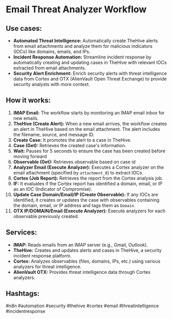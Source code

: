 # Email Threat Analyzer Workflow

## Use cases:

- **Automated Threat Intelligence:** Automatically create TheHive alerts from email attachments and analyze them for malicious indicators (IOCs) like domains, emails, and IPs.
- **Incident Response Automation:** Streamline incident response by automatically creating and updating cases in TheHive with relevant IOCs extracted from email attachments.
- **Security Alert Enrichment:** Enrich security alerts with threat intelligence data from Cortex and OTX (AlienVault Open Threat Exchange) to provide security analysts with more context.

## How it works:

1.  **IMAP Email:** The workflow starts by monitoring an IMAP email inbox for new emails.
2.  **TheHive (Create Alert):** When a new email arrives, the workflow creates an alert in TheHive based on the email attachment. The alert includes the filename, source, and message ID.
3.  **Create Case:** It promotes the alert to a case in TheHive.
4.  **Case (Get):** Retrieves the created case's information.
5.  **Wait:** Pauses for 5 seconds to ensure the case has been created before moving forward
6.  **Observable (Get):** Retrieves observable based on case id
7.  **Analyzer Email (Execute Analyzer):** Executes a Cortex analyzer on the email attachment (specified by `attachment_0`) to extract IOCs.
8.  **Cortex (Job Report):** Retrieves the report from the Cortex analysis job.
9.  **IF:** It evaluates if the Cortex report has identified a domain, email, or IP as an IOC (Indicator of Compromise).
10. **Update Case Domain/Email/IP (Create Observable):** If any IOCs are identified, it creates or updates the case with observables containing the domain, email, or IP address and tags them as `Domain`.
11. **OTX IP/DOMAIN/Email (Execute Analyzer):** Execute analyzers for each observable previously created.

## Services:

-   **IMAP:** Reads emails from an IMAP server (e.g., Gmail, Outlook).
-   **TheHive:** Creates and updates alerts and cases in TheHive, a security incident response platform.
-   **Cortex:** Analyzes observables (files, domains, IPs, etc.) using various analyzers for threat intelligence.
-   **AlienVault OTX:** Provides threat intelligence data through Cortex analyzers.

## Hashtags:

#n8n #automation #security #thehive #cortex #email #threatintelligence #incidentresponse
